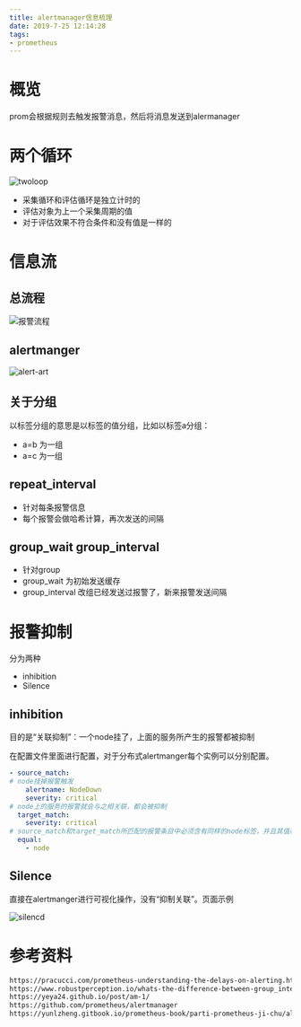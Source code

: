```yaml
---
title: alertmanager信息梳理
date: 2019-7-25 12:14:28
tags:
- prometheus
---
```


# 概览

prom会根据规则去触发报警消息，然后将消息发送到alermanager

<!--more-->

# 两个循环

![twoloop](https://qiniu.li-rui.top/twoloop.png)

- 采集循环和评估循环是独立计时的
- 评估对象为上一个采集周期的值
- 对于评估效果不符合条件和没有值是一样的

# 信息流

## 总流程

![报警流程](https://qiniu.li-rui.top/报警流程.png)

## alertmanger

![alert-art](https://qiniu.li-rui.top/alert-art.png)

## 关于分组

以标签分组的意思是以标签的值分组，比如以标签a分组：

- a=b 为一组
- a=c 为一组

## repeat_interval

- 针对每条报警信息
- 每个报警会做哈希计算，再次发送的间隔

## group_wait group_interval

- 针对group
- group_wait 为初始发送缓存
- group_interval 改组已经发送过报警了，新来报警发送间隔

# 报警抑制

分为两种

- inhibition
- Silence

## inhibition

目的是“关联抑制”：一个node挂了，上面的服务所产生的报警都被抑制

在配置文件里面进行配置，对于分布式alertmanger每个实例可以分别配置。

```yaml
- source_match:
# node挂掉报警触发
    alertname: NodeDown
    severity: critical
# node上的服务的报警就会与之相关联，都会被抑制
  target_match:
    severity: critical
# source_match和target_match所匹配的报警条目中必须含有同样的node标签，并且其值相同
  equal:
    - node
```

## Silence

直接在alertmanger进行可视化操作，没有“抑制关联”。页面示例

![silencd](https://qiniu.li-rui.top/silencd.png)

# 参考资料

```bash
https://pracucci.com/prometheus-understanding-the-delays-on-alerting.html
https://www.robustperception.io/whats-the-difference-between-group_interval-group_wait-and-repeat_interval
https://yeya24.github.io/post/am-1/
https://github.com/prometheus/alertmanager
https://yunlzheng.gitbook.io/prometheus-book/parti-prometheus-ji-chu/alert/alert-manager-inhibit
```

